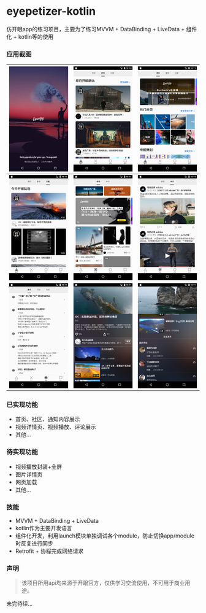 # eyepetizer-kotlin


仿开眼app的练习项目，主要为了练习MVVM + DataBinding + LiveData + 组件化 + kotlin等的使用



### 应用截图

| <img src="screenshots/Screenshot_1598278254.png"/>           | <img src="screenshots/Screenshot_1598278257.png" /> | <img src="screenshots/Screenshot_1598278264.png"/> |
| ------------------------------------------------------------ | --------------------------------------------------- | -------------------------------------------------- |
| <img src="screenshots/Screenshot_1598278267.png"/>           | <img src="screenshots/Screenshot_1598278270.png"/>  | <img src="screenshots/Screenshot_1598278274.png"/> |
| <img src="screenshots/Screenshot_1598278277.png"/> |       <img src="screenshots/Screenshot_1598278284.png"/>                                              |                       <img src="screenshots/Screenshot_1598278295.png"/>                              |



### 已实现功能

- 首页、社区、通知内容展示
- 视频详情页、视频播放、评论展示
- 其他...

### 待实现功能

- 视频播放封装+全屏
- 图片详情页
- 网页加载
- 其他...



### 技能
- MVVM + DataBinding + LiveData
- kotlin作为主要开发语言
- 组件化开发，利用launch模块单独调试各个module，防止切换app/module时反复进行同步
- Retrofit + 协程完成网络请求



### 声明

> 该项目所用api均来源于开眼官方，仅供学习交流使用，不可用于商业用途。



未完待续...





